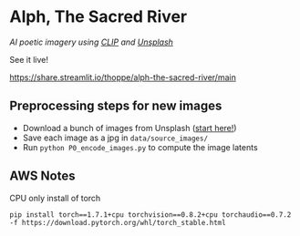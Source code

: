 # Alph, The Sacred River
_AI poetic imagery using [CLIP](https://github.com/openai/CLIP) and [Unsplash](https://unsplash.com/)_

See it live!

https://share.streamlit.io/thoppe/alph-the-sacred-river/main

## Preprocessing steps for new images

+ Download a bunch of images from Unsplash ([start here!](https://github.com/unsplash/datasets))
+ Save each image as a jpg in `data/source_images/`
+ Run `python P0_encode_images.py` to compute the image latents

## AWS Notes

CPU only install of torch

    pip install torch==1.7.1+cpu torchvision==0.8.2+cpu torchaudio==0.7.2 -f https://download.pytorch.org/whl/torch_stable.html